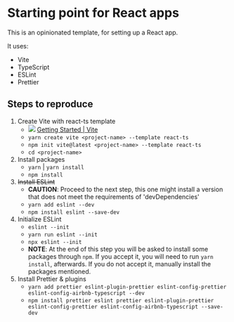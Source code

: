 # Starting point for React apps

This is an opinionated template, for setting up a React app.

It uses:

- Vite
- TypeScript
- ESLint
- Prettier

## Steps to reproduce

1. Create Vite with react-ts template
   - ![](https://www.google.com/s2/favicons?domain=vitejs.dev) [Getting Started | Vite](https://vitejs.dev/guide/)
   - `yarn create vite <project-name> --template react-ts`
   - `npm init vite@latest <project-name> --template react-ts`
   - `cd <project-name>`
1. Install packages
   - `yarn` | `yarn install`
   - `npm install`
1. ~~Install ESLint~~
   - **CAUTION**: Proceed to the next step, this one might install a version that does not meet the requirements of 'devDependencies'
   - `yarn add eslint --dev`
   - `npm install eslint --save-dev`
1. Initialize ESLint
   - `eslint --init`
   - `yarn run eslint --init`
   - `npx eslint --init`
   - **NOTE**: At the end of this step you will be asked to install some packages through `npm`. If you accept it, you will need to run `yarn install`, afterwards. If you do not accept it, manually install the packages mentioned.
1. Install Prettier & plugins
    - `yarn add prettier eslint-plugin-prettier eslint-config-prettier eslint-config-airbnb-typescript --dev`
    - `npm install prettier eslint prettier eslint-plugin-prettier eslint-config-prettier eslint-config-airbnb-typescript --save-dev`
